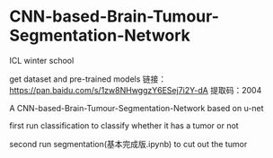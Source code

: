 # CNN-based-Brain-Tumour-Segmentation-Network
ICL winter school

get dataset and pre-trained models
链接：https://pan.baidu.com/s/1zw8NHwggzY6ESej7i2Y-dA 
提取码：2004

A CNN-based-Brain-Tumour-Segmentation-Network based on u-net

first run classification to classify whether it has a tumor or not

second run segmentation(基本完成版.ipynb) to cut out the tumor
